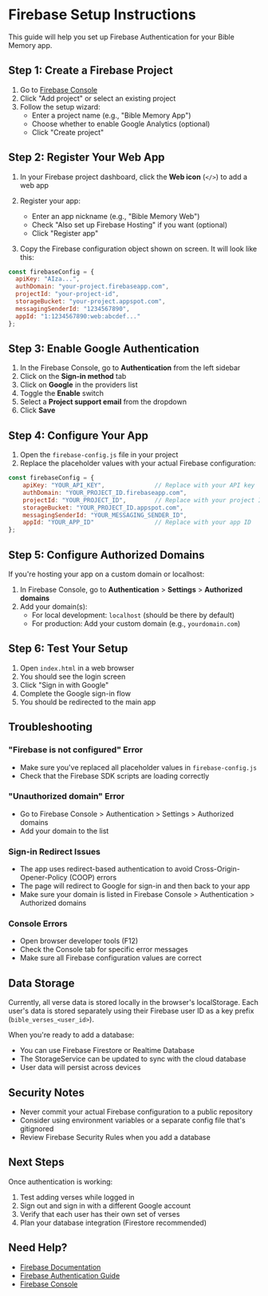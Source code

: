 # Firebase Setup Instructions

This guide will help you set up Firebase Authentication for your Bible Memory app.

## Step 1: Create a Firebase Project

1. Go to [Firebase Console](https://console.firebase.google.com/)
2. Click "Add project" or select an existing project
3. Follow the setup wizard:
   - Enter a project name (e.g., "Bible Memory App")
   - Choose whether to enable Google Analytics (optional)
   - Click "Create project"

## Step 2: Register Your Web App

1. In your Firebase project dashboard, click the **Web icon** (`</>`) to add a web app
2. Register your app:
   - Enter an app nickname (e.g., "Bible Memory Web")
   - Check "Also set up Firebase Hosting" if you want (optional)
   - Click "Register app"

3. Copy the Firebase configuration object shown on screen. It will look like this:

```javascript
const firebaseConfig = {
  apiKey: "AIza...",
  authDomain: "your-project.firebaseapp.com",
  projectId: "your-project-id",
  storageBucket: "your-project.appspot.com",
  messagingSenderId: "1234567890",
  appId: "1:1234567890:web:abcdef..."
};
```

## Step 3: Enable Google Authentication

1. In the Firebase Console, go to **Authentication** from the left sidebar
2. Click on the **Sign-in method** tab
3. Click on **Google** in the providers list
4. Toggle the **Enable** switch
5. Select a **Project support email** from the dropdown
6. Click **Save**

## Step 4: Configure Your App

1. Open the `firebase-config.js` file in your project
2. Replace the placeholder values with your actual Firebase configuration:

```javascript
const firebaseConfig = {
    apiKey: "YOUR_API_KEY",              // Replace with your API key
    authDomain: "YOUR_PROJECT_ID.firebaseapp.com",
    projectId: "YOUR_PROJECT_ID",        // Replace with your project ID
    storageBucket: "YOUR_PROJECT_ID.appspot.com",
    messagingSenderId: "YOUR_MESSAGING_SENDER_ID",
    appId: "YOUR_APP_ID"                 // Replace with your app ID
};
```

## Step 5: Configure Authorized Domains

If you're hosting your app on a custom domain or localhost:

1. In Firebase Console, go to **Authentication** > **Settings** > **Authorized domains**
2. Add your domain(s):
   - For local development: `localhost` (should be there by default)
   - For production: Add your custom domain (e.g., `yourdomain.com`)

## Step 6: Test Your Setup

1. Open `index.html` in a web browser
2. You should see the login screen
3. Click "Sign in with Google"
4. Complete the Google sign-in flow
5. You should be redirected to the main app

## Troubleshooting

### "Firebase is not configured" Error
- Make sure you've replaced all placeholder values in `firebase-config.js`
- Check that the Firebase SDK scripts are loading correctly

### "Unauthorized domain" Error
- Go to Firebase Console > Authentication > Settings > Authorized domains
- Add your domain to the list

### Sign-in Redirect Issues
- The app uses redirect-based authentication to avoid Cross-Origin-Opener-Policy (COOP) errors
- The page will redirect to Google for sign-in and then back to your app
- Make sure your domain is listed in Firebase Console > Authentication > Authorized domains

### Console Errors
- Open browser developer tools (F12)
- Check the Console tab for specific error messages
- Make sure all Firebase configuration values are correct

## Data Storage

Currently, all verse data is stored locally in the browser's localStorage. Each user's data is stored separately using their Firebase user ID as a key prefix (`bible_verses_<user_id>`).

When you're ready to add a database:
- You can use Firebase Firestore or Realtime Database
- The StorageService can be updated to sync with the cloud database
- User data will persist across devices

## Security Notes

- Never commit your actual Firebase configuration to a public repository
- Consider using environment variables or a separate config file that's gitignored
- Review Firebase Security Rules when you add a database

## Next Steps

Once authentication is working:
1. Test adding verses while logged in
2. Sign out and sign in with a different Google account
3. Verify that each user has their own set of verses
4. Plan your database integration (Firestore recommended)

## Need Help?

- [Firebase Documentation](https://firebase.google.com/docs)
- [Firebase Authentication Guide](https://firebase.google.com/docs/auth)
- [Firebase Console](https://console.firebase.google.com/)
